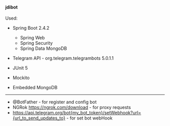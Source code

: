 #### jdibot

Used:

- Spring Boot 2.4.2
  - Spring Web
  - Spring Security
  - Spring Data MongoDB

- Telegram API - org.telegram.telegrambots 5.0.1.1

- JUnit 5
- Mockito
- Embedded MongoDB 

-----

- @BotFather - for register and config bot
- NGRok https://ngrok.com/download - for proxy requests
- https://api.telegram.org/bot{my_bot_token}/setWebhook?url={url_to_send_updates_to} - for set bot webHook
